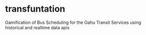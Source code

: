 # transfuntation
Gamification of Bus Scheduling for the Oahu Transit Services using historical and realtime data apis
